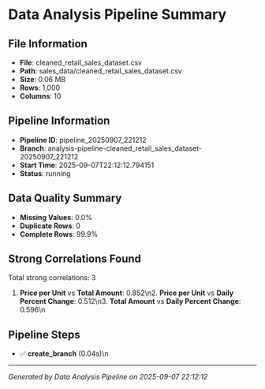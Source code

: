 # Data Analysis Pipeline Summary

## File Information
- **File**: cleaned_retail_sales_dataset.csv
- **Path**: sales_data/cleaned_retail_sales_dataset.csv
- **Size**: 0.06 MB
- **Rows**: 1,000
- **Columns**: 10

## Pipeline Information
- **Pipeline ID**: pipeline_20250907_221212
- **Branch**: analysis-pipeline-cleaned_retail_sales_dataset-20250907_221212
- **Start Time**: 2025-09-07T22:12:12.794151
- **Status**: running

## Data Quality Summary

- **Missing Values**: 0.0%
- **Duplicate Rows**: 0
- **Complete Rows**: 99.9%

## Strong Correlations Found
Total strong correlations: 3

1. **Price per Unit** vs **Total Amount**: 0.852\n2. **Price per Unit** vs **Daily Percent Change**: 0.512\n3. **Total Amount** vs **Daily Percent Change**: 0.596\n
## Pipeline Steps
- ✅ **create_branch** (0.04s)\n
---
*Generated by Data Analysis Pipeline on 2025-09-07 22:12:12*
